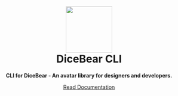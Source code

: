<h1 align="center"><img src="https://www.dicebear.com/api/male/seed.svg?mood=happy" width="124" /> <br />DiceBear CLI</h1>
<p align="center">
  <strong>CLI for DiceBear - An avatar library for designers and developers.</strong>
</p>

<p align="center">
  <a href="https://www.dicebear.com/integrations/cli">
    Read Documentation
  </a>
</p>
